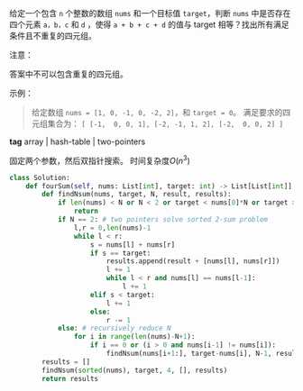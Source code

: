 
给定一个包含 `n` 个整数的数组 `nums` 和一个目标值 `target`，判断 `nums` 中是否存在四个元素 `a，b，c` 和 `d` ，使得 `a + b + c + d` 的值与 target 相等？找出所有满足条件且不重复的四元组。

注意：

答案中不可以包含重复的四元组。

示例：

>给定数组 `nums = [1, 0, -1, 0, -2, 2]`，和 `target = 0`。
>满足要求的四元组集合为：
`[
  [-1,  0, 0, 1],
  [-2, -1, 1, 2],
  [-2,  0, 0, 2]
]`

**tag**
array | hash-table | two-pointers


固定两个参数，然后双指针搜索。 时间复杂度$O(n^3)$

```python
class Solution:
    def fourSum(self, nums: List[int], target: int) -> List[List[int]]:
        def findNsum(nums, target, N, result, results):
            if len(nums) < N or N < 2 or target < nums[0]*N or target > nums[-1]*N:  # early termination
                return
            if N == 2: # two pointers solve sorted 2-sum problem
                l,r = 0,len(nums)-1
                while l < r:
                    s = nums[l] + nums[r]
                    if s == target:
                        results.append(result + [nums[l], nums[r]])
                        l += 1
                        while l < r and nums[l] == nums[l-1]:
                            l += 1
                    elif s < target:
                        l += 1
                    else:
                        r -= 1
            else: # recursively reduce N
                for i in range(len(nums)-N+1):
                    if i == 0 or (i > 0 and nums[i-1] != nums[i]):
                        findNsum(nums[i+1:], target-nums[i], N-1, result+[nums[i]], results)
        results = []
        findNsum(sorted(nums), target, 4, [], results)
        return results
```
